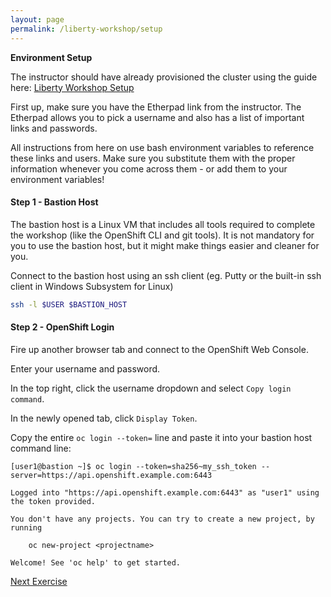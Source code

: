 ```yaml
---
layout: page
permalink: /liberty-workshop/setup
---
```

__Environment Setup__

The instructor should have already provisioned the cluster using the guide here: [Liberty Workshop Setup](https://github.com/mattparko/liberty-workshop-setup)

First up, make sure you have the Etherpad link from the instructor. The Etherpad allows you to pick a username and also has a list of important links and passwords.

All instructions from here on use bash environment variables to reference these links and users. Make sure you substitute them with the proper information whenever you come across them - or add them to your environment variables!

#### Step 1 - Bastion Host
The bastion host is a Linux VM that includes all tools required to complete the workshop (like the OpenShift CLI and git tools). It is not mandatory for you to use the bastion host, but it might make things easier and cleaner for you.

Connect to the bastion host using an ssh client (eg. Putty or the built-in ssh client in Windows Subsystem for Linux)
```bash
ssh -l $USER $BASTION_HOST
```

#### Step 2 - OpenShift Login
Fire up another browser tab and connect to the OpenShift Web Console.

Enter your username and password.

In the top right, click the username dropdown and select `Copy login command`.

In the newly opened tab, click `Display Token`.

Copy the entire `oc login --token=` line and paste it into your bastion host command line:
```
[user1@bastion ~]$ oc login --token=sha256~my_ssh_token --server=https://api.openshift.example.com:6443

Logged into "https://api.openshift.example.com:6443" as "user1" using the token provided.

You don't have any projects. You can try to create a new project, by running

    oc new-project <projectname>

Welcome! See 'oc help' to get started.
```

[Next Exercise](exercise01)
